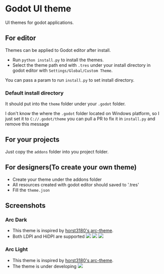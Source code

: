 # Godot UI theme

UI themes for godot applications.

## For editor

Themes can be applied to Godot editor after install.

* Run `python install.py` to install the themes.
* Select the theme path end with `.tres` under your install directory in godot editor with `Settings/Global/Custom Theme`.

You can pass a param to run `install.py` to set install directory.

### Default install directory

It should put into the `theme` folder under your `.godot` folder.

I don't know the where the `.godot` folder located on Windows platform, so I just set it to `C://.godot/theme` you can pull a PR to fix it in `install.py` and remove this message

## For your projects

Just copy the `addons` folder into you project folder.

## For designers(To create your own theme)

* Create your theme under the addons folder
* All resources created with godot editor should saved to '.tres'
* Fill the `theme.json`


## Screenshots

### Arc Dark

* This theme is inspired by [horst3180's arc-theme](https://github.com/horst3180/arc-theme).
* Both LDPI and HiDPI are supported
![](https://cdn.rawgit.com/Geequlim/depot/master/images/godot/arc_dark_pm.png)
![](https://cdn.rawgit.com/Geequlim/depot/master/images/godot/arc_dark_LDPI.png)
![](https://cdn.rawgit.com/Geequlim/depot/master/images/godot/arc_dark_HiDPI.png)

### Arc Light
* This theme is inspired by [horst3180's arc-theme](https://github.com/horst3180/arc-theme).
* The theme is under developing
![](https://cdn.rawgit.com/Geequlim/depot/master/images/godot/arc_light_HiDPI.png)
